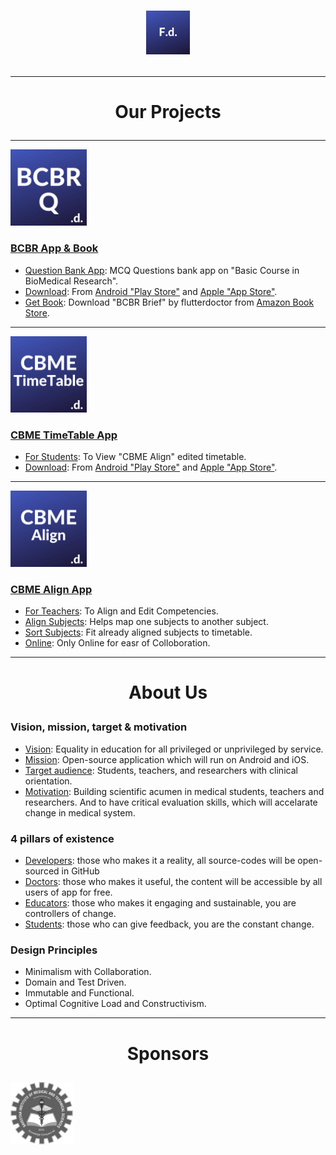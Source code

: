 # <p align="center"><img alt="FlutterDoctor.com" src="logos/FdCBlue.png" width="70"></p>
---
# <p align="center">Our Projects
---
[<img alt="FlutterDoctor.com" src="logos/BCBRCBlue.png" width="122">](BCBR/BCBR_Q_Bank.md)
### [BCBR App & Book](BCBR/BCBR_Q_Bank.md)
- [Question Bank App](): MCQ Questions bank app on "Basic Course in BioMedical Research".
- [Download](): From [Android "Play Store"]() and [Apple "App Store"](). 
- [Get Book](): Download "BCBR Brief" by flutterdoctor from [Amazon Book Store](). 
---
[<img alt="FlutterDoctor.com" src="logos/CBMETimeTable.png" width="122">]()
### [CBME TimeTable App]()
- [For Students](): To View "CBME Align" edited timetable.
- [Download](): From [Android "Play Store"]() and [Apple "App Store"]().  
---
[<img alt="FlutterDoctor.com" src="logos/CBMEAlign.png" width="122">]()
### [CBME Align App]()
- [For Teachers](): To Align and Edit Competencies. 
- [Align Subjects](): Helps map one subjects to another subject.
- [Sort Subjects](): Fit already aligned subjects to timetable.
- [Online](): Only Online for easr of Colloboration.
 
---
# <p align="center">About Us
### Vision, mission, target & motivation 
* [Vision](): Equality in education for all privileged or unprivileged by service.
* [Mission](): Open-source application which will run on Android and iOS. 
* [Target audience](): Students, teachers, and researchers with clinical orientation. 
* [Motivation](): Building scientific acumen in medical students, teachers and researchers. And to have critical evaluation skills, which will accelarate change in medical system. 

### 4 pillars of existence
* [Developers](): those who makes it a reality, all source-codes will be open-sourced in GitHub  
* [Doctors](): those who makes it useful, the content will be accessible by all users of app for free. 
* [Educators](): those who makes it engaging and sustainable, you are controllers of change.
* [Students](): those who can give feedback, you are the constant change. 

### Design Principles 
* Minimalism with Collaboration. 
* Domain and Test Driven.
* Immutable and Functional.
* Optimal Cognitive Load and Constructivism.

---
# <p align="center">Sponsors
<img alt="flutter doctor logo" src="logos/SponSIMATS.png" width="100">
